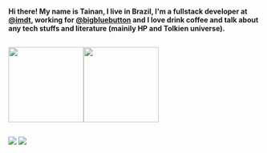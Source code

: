 #### Hi there! My name is Tainan, I live in Brazil, I'm a fullstack developer at [@imdt](https://github.com/imdt), working for [@bigbluebutton](https://github.com/bigbluebutton/) and I love drink coffee and talk about any tech stuffs and literature (mainily HP and Tolkien universe).

##

 <div>
  <a href="https://github.com/Tainan404" style="display:flex;flex-direction: row;">
    <img height="150em" src="https://github-readme-stats.vercel.app/api?username=Tainan404&show_icons=true&theme=dracula&include_all_commits=true&count_private=true" />
    <img height="150em" src="https://github-readme-stats.vercel.app/api/top-langs/?username=Tainan404&layout=compact&theme=dracula" />
  </a>
</div>

##

<div>
  <a href="mailto:tainanfelipe214@gmail.com"  target="_blank"><img src="https://img.shields.io/badge/Gmail-D14836?style=for-the-badge&logo=gmail&logoColor=white" /></a>
  <a href="https://www.linkedin.com/in/TainanFelipe/"><img src="https://img.shields.io/badge/LinkedIn-0077B5?style=for-the-badge&logo=linkedin&logoColor=white" /></a>
</div>

